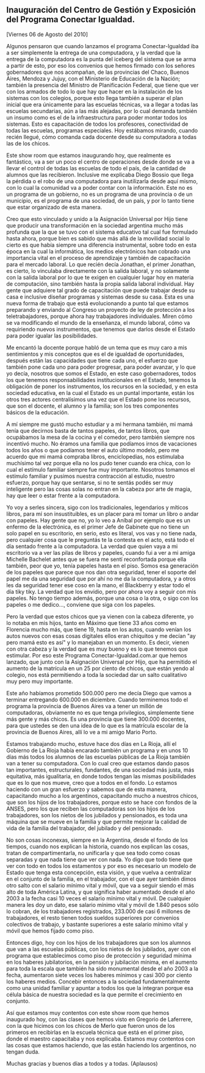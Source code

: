 Inauguración del Centro de Gestión y Exposición del Programa Conectar Igualdad.
-------------------------------------------------------------------------------

[Viernes 06 de Agosto del 2010]

Algunos pensaron que cuando lanzamos el programa Conectar-Igualdad iba a
ser simplemente la entrega de una computadora, y la verdad que la
entrega de la computadora es la punta del iceberg del sistema que se
arma a partir de esto, por eso los convenios que hemos firmado con los
señores gobernadores que nos acompañan, de las provincias del Chaco,
Buenos Aires, Mendoza y Jujuy, con el Ministerio de Educación de la
Nación; también la presencia del Ministro de Planificación Federal, que
tiene que ver con los armados de todo lo que hay que hacer en la
instalación de los sistemas con los colegios, porque esto llega también
a superar el plan inicial que era únicamente para las escuelas técnicas,
va a llegar a todas las escuelas secundarias, aún a las más alejadas,
por lo cual demanda también un insumo como es el de la infraestructura
para poder montar todos los sistemas. Esto es capacitación de todos los
profesores, conectividad de todas las escuelas, programas especiales.
Hoy estábamos mirando, cuando recién llegué, cómo comanda cada docente
desde su computadora a todas las de los chicos.

Este show room que estamos inaugurando hoy, que realmente es fantástico,
va a ser un poco el centro de operaciones desde donde se va a llevar el
control de todas las escuelas de todo el país, de la cantidad de alumnos
que las recibieron. Inclusive me explicaba Diego Bossio que llega la
pérdida o el robo de una computadora para inutilizarla desde aquí mismo,
con lo cual la comunidad va a poder contar con la información. Este no
es un programa de un gobierno, no es un programa de una provincia o de
un municipio, es el programa de una sociedad, de un país, y por lo tanto
tiene que estar organizado de esta manera.

Creo que esto vinculado y unido a la Asignación Universal por Hijo tiene
que producir una transformación en la sociedad argentina mucho más
profunda que la que se tuvo con el sistema educativo tal cual fue
formulado hasta ahora, porque bien es sabido que más allá de la
movilidad social lo cierto es que había siempre una diferencia
instrumental, sobre todo en esta época en la cual la informática, los
medios electrónicos han cobrado una importancia vital en el proceso de
aprendizaje y también de capacitación para el mercado laboral. Lo que
recién decía Jonathan, el primer Jonathan, es cierto, lo vinculaba
directamente con la salida laboral, y no solamente con la salida laboral
por lo que te exigen en cualquier lugar hoy en materia de computación,
sino también hasta la propia salida laboral individual. Hay gente que
adquiere tal grado de capacitación que puede trabajar desde su casa e
inclusive diseñar programas y sistemas desde su casa. Esta es una nueva
forma de trabajo que está evolucionando a punto tal que estamos
preparando y enviando al Congreso un proyecto de ley de protección a los
teletrabajadores, porque ahora hay trabajadores individuales. Miren cómo
se va modificando el mundo de la enseñanza, el mundo laboral, cómo va
requiriendo nuevos instrumentos, que tenemos que darlos desde el Estado
para poder igualar las posibilidades.

Me encantó la docente porque habló de un tema que es muy caro a mis
sentimientos y mis conceptos que es el de igualdad de oportunidades,
después están las capacidades que tiene cada uno, el esfuerzo que
también pone cada uno para poder progresar, para poder avanzar, y lo que
yo decía, nosotros que somos el Estado, en este caso gobernadores, todos
los que tenemos responsabilidades institucionales en el Estado, tenemos
la obligación de poner los instrumentos, los recursos en la sociedad, y
en esta sociedad educativa, en la cual el Estado es un puntal
importante, están los otros tres actores centralísimos una vez que el
Estado pone los recursos, que son el docente, el alumno y la familia;
son los tres componentes básicos de la educación.

A mí siempre me gustó mucho estudiar y a mi hermana también, mi mamá
tenía que decirnos basta de tantos papeles, de tantos libros, que
ocupábamos la mesa de la cocina y el comedor, pero también siempre nos
incentivó mucho. No éramos una familia que podíamos irnos de vacaciones
todos los años o que podíamos tener el auto último modelo, pero me
acuerdo que mi mamá compraba libros, enciclopedias, nos estimulaba
muchísimo tal vez porque ella no los pudo tener cuando era chica, con lo
cual el estímulo familiar siempre fue muy importante. Nosotros tomamos
el estímulo familiar y pusimos nuestra contracción al estudio, nuestro
esfuerzo, porque hay que sentarse, si no te sentás podés ser muy
inteligente pero las cosas solas no entran en la cabeza por arte de
magia, hay que leer o estar frente a la computadora.

Yo voy a serles sincera, sigo con los tradicionales, legendarios y
míticos libros, para mí son insustituibles, es un placer para mí tomar
un libro o andar con papeles. Hay gente que no, yo lo veo a Aníbal por
ejemplo que es un enfermo de la electrónica, es el primer Jefe de
Gabinete que no tiene un solo papel en su escritorio, en serio, esto es
literal, vos vas y no tiene nada, pero cualquier cosa que le preguntás
te la contesta en el acto, está todo el día sentado frente a la
computadora. La verdad que quien vaya a mi escritorio va a ver las pilas
de libros y papeles, cuando fui a ver a mi amiga Michelle Bachelet antes
que se fuera me sentí reconfortada porque ella también, peor que yo,
tenía papeles hasta en el piso. Somos esa generación de los papeles que
parece que nos dan otra seguridad, tener el soporte del papel me da una
seguridad que por ahí no me da la computadora, y a otros les da
seguridad tener ese coso en la mano, el Blackberry y estar todo el día
tiky tiky. La verdad que los envidio, pero por ahora voy a seguir con
mis papeles. No tengo tiempo además, porque una cosa o la otra, o sigo
con los papeles o me dedico..., conviene que siga con los papeles.

Pero la verdad que estos chicos que ya vienen con la cabeza diferente,
yo lo notaba en mis hijos, tanto en Máximo que tiene 33 años como en
Florencia mucho más, que tiene 19, hasta en los autos, cuando venían los
autos nuevos con esas cosas digitales ellos eran chiquitos y me decían
"ay pero mamá esto es así" y lo manejaban en un momento. Es decir,
vienen con otra cabeza y la verdad que es muy bueno y es lo que tenemos
que estimular. Por eso este Programa Conectar-Igualdad.com.ar que hemos
lanzado, que junto con la Asignación Universal por Hijo, que ha
permitido el aumento de la matrícula en un 25 por ciento de chicos, que
están yendo al colegio, nos está permitiendo a toda la sociedad dar un
salto cualitativo muy pero muy importante.

Este año habíamos prometido 500.000 pero me decía Diego que vamos a
terminar entregando 600.000 en diciembre. Cuando terminemos todo el
programa la provincia de Buenos Aires va a tener un millón de
computadoras, obviamente no es que tenga privilegios, simplemente tiene
más gente y más chicos. Es una provincia que tiene 300.000 docentes,
para que ustedes se den una idea de lo que es la matrícula escolar de la
provincia de Buenos Aires, allí lo ve a mi amigo Mario Porto.

Estamos trabajando mucho, estuve hace dos días en La Rioja, allí el
Gobierno de La Rioja había encarado también un programa y en unos 10
días más todos los alumnos de las escuelas públicas de La Rioja también
van a tener su computadora. Con lo cual creo que estamos dando pasos tan
importantes, estructurales, fundantes, de una sociedad más justa, más
equitativa, más igualitaria, en donde todos tengan las mismas
posibilidades que es lo que nos mueve, creo que a todos en el fondo. Lo
estamos haciendo con un gran esfuerzo y sabemos que de esta manera,
capacitando mucho a los argentinos, capacitando mucho a nuestros chicos,
que son los hijos de los trabajadores, porque esto se hace con fondos de
la ANSES, pero los que reciben las computadoras son los hijos de los
trabajadores, son los nietos de los jubilados y pensionados, es toda una
máquina que se mueve en la familia y que permite mejorar la calidad de
vida de la familia del trabajador, del jubilado y del pensionado.

No son cosas inconexas, siempre en la Argentina, desde el fondo de los
tiempos, cuando nos explican la historia, cuando nos explican las cosas,
tratan de compartimentarla, no unificarla y que sea todo como cosas
separadas y que nada tiene que ver con nada. Yo digo que todo tiene que
ver con todo en todos los estamentos y por eso es necesario un modelo de
Estado que tenga esta concepción, esta visión, y que vuelva a
centralizar en el conjunto de la familia, en el trabajador, con el que
ayer también dimos otro salto con el salario mínimo vital y móvil, que
va a seguir siendo el más alto de toda América Latina, y que significa
haber aumentado desde el año 2003 a la fecha casi 10 veces el salario
mínimo vital y móvil. De cualquier manera les doy un dato, ese salario
mínimo vital y móvil de 1.840 pesos sólo lo cobran, de los trabajadores
registrados, 233.000 de casi 6 millones de trabajadores, el resto tienen
todos sueldos superiores por convenios colectivos de trabajo, y bastante
superiores a este salario mínimo vital y móvil que hemos fijado como
piso.

Entonces digo, hoy con los hijos de los trabajadores que son los alumnos
que van a las escuelas públicas, con los nietos de los jubilados, ayer
con el programa que establecimos como piso de protección y seguridad
mínima en los haberes jubilatorios, en la pensión y jubilación mínima,
en el aumento para toda la escala que también ha sido monumental desde
el año 2003 a la fecha, aumentaron siete veces los haberes mínimos y
casi 300 por ciento los haberes medios. Concebir entonces a la sociedad
fundamentalmente como una unidad familiar y apuntar a todos los que la
integran porque esa célula básica de nuestra sociedad es la que permite
el crecimiento en conjunto.

Así que estamos muy contentos con este show room que hemos inaugurado
hoy, con las clases que hemos visto en Gregorio de Laferrere, con la que
hicimos con los chicos de Merlo que fueron unos de los primeros en
recibirlas en la escuela técnica que está en el primer piso, donde el
maestro capacitaba y nos explicaba. Estamos muy contentos con las cosas
que estamos haciendo, que las están haciendo los argentinos, no tengan
duda.

Muchas gracias y buenos días a todos y a todas. (Aplausos)

 

 

 

 
